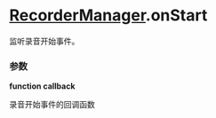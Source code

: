 # [RecorderManager](./../RecorderManager).onStart

监听录音开始事件。

### 参数

**function callback**

录音开始事件的回调函数
